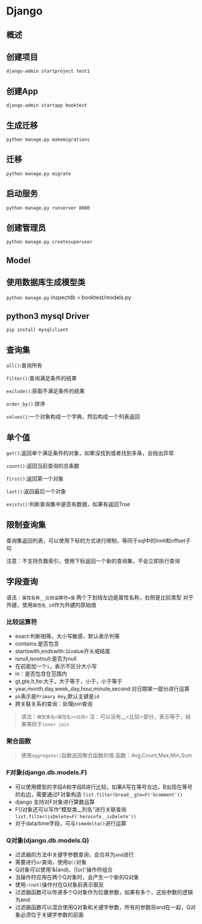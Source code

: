 # Django

## 概述
## 创建项目
`django-admin startproject test1`

## 创建App
`django-admin startapp booktest`

## 生成迁移
`python manage.py makemigrations`

## 迁移
`python manage.py migrate`

## 启动服务
`python manage.py runserver 8080`

## 创建管理员
`python manage.py createsuperuser`

## Model
## 使用数据库生成模型类
`python manage.py` inspectdb > booktest/models.py

## python3 mysql Driver
`pip install mysqlclient`

## 查询集
`all()`:查询所有

`filter()`:查询满足条件的结果

`exclude()`:获取不满足条件的结果

`order_by()`:排序

`values()`:一个对象构成一个字典，然后构成一个列表返回

## 单个值
`get()`:返回单个满足条件的对象，如果没找到或者找到多条，会抛出异常

`count()`:返回当前查询的总条数

`first()`:返回第一个对象

`last()`:返回最后一个对象

`exists()`:判断查询集中是否有数据，如果有返回True

## 限制查询集
查询集返回列表，可以使用下标的方式进行限制，等同于sql中的limit和offset子句

注意：不支持负数索引，使用下标返回一个新的查询集，不会立即执行查询

## 字段查询
语法：`属性名称__比较运算符=值`
两个下划线左边是属性名称，右侧是比较类型
对于外键，使用`属性名_id`作为外键的原始值
### 比较运算符
* exact:判断相等，大小写敏感，默认表示判等
* contains:是否包含
* startswith,endswith:以value开头或结尾
* isnull,isnotnull:是否为null
* 在前面加一个`i`，表示不区分大小写
* in：是否包含在范围内
* gt,gte,lt,lte:大于，大于等于，小于，小于等于
* year,month,day,week_day,hour,minute,second:对日期某一部分进行运算
* `pk`表示是`Primary Key`,默认主键是`id`
* 跨关联关系的查询：处理join查询
> 语法：`模型类名<属性名><比较>`
> 注：可以没有__<比较>部分，表示等于，结果等同于`inner join`

### 聚合函数
> 使用`aggregate()`函数返回聚合函数的值
> 函数：Avg,Count,Max,Min,Sum

### F对象(django.db.models.F)
* 可以使用模型的字段A和字段B进行比较，如果A写在等号左边，B出现在等号的右边，需要通过F对象构造 `list.filter(bread__gte=F('bcomment'))`
* django 支持对F对象进行算数运算
* F()对象还可以写作“模型类__列名”进行关联查询 `list.filter(isDelete=F('heroinfo__isDelete'))`
* 对于data/time字段，可与`timedelta()`进行运算

### Q对象(django.db.models.Q)
* 过滤器的方法中关键字参数查询，会合并为`and`进行
* 需要进行`or`查询，使用`Q()`对象
* Q对象可以使用'&(and)、|(or)'操作符组合
* 当操作符应用在两个Q对象时，会产生一个新的Q对象
* 使用`~(not)`操作付在Q对象前表示取反
* 过滤器函数可以传递多个Q对象作为位置参数，如果有多个，这些参数的逻辑为and
* 过滤器函数可以混合使用Q对象和关键字参数，所有的参数将and在一起，Q对象必须位于关键字参数的前面




















